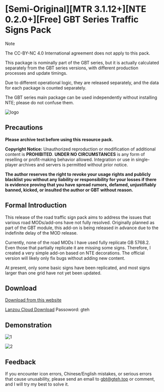# \[Semi-Original\]\[MTR 3.1.12+\]\[NTE 0.2.0+\]\[Free\] GBT Series Traffic Signs Pack

> [!NOTE]
> The CC-BY-NC 4.0 International agreement does not apply to this pack.

This package is nominally part of the GBT series, but it is actually calculated separately from the GBT series versions, with different production processes and update timings.

Due to different operational logic, they are released separately, and the data for each package is counted separately.

The GBT series main package can be used independently without installing NTE; please do not confuse them.

![logo](//drive.gteh.top/f/qNIX/banner.png)

## Precautions

**Please archive test before using this resource pack.**

**Copyright Notice:** Unauthorized reproduction or modification of additional content is **PROHIBITED**. **UNDER NO CIRCUMSTANCES** is any form of reselling or profit-making behavior allowed. Integration or use in single-player archives and servers is permitted without prior notice.

**The author reserves the right to revoke your usage rights and publicly blacklist you without any liability or responsibility for your losses if there is evidence proving that you have spread rumors, defamed, unjustifiably banned, kicked, or insulted the author or GBT without reason.**

## Formal Introduction

This release of the road traffic sign pack aims to address the issues that various road MODs/add-ons have not fully resolved. Originally planned as part of the GBT module, this add-on is being released in advance due to the indefinite delay of the MOD release.

Currently, none of the road MODs I have used fully replicate GB 5768.2. Even those that partially replicate it are missing some signs. Therefore, I created a very simple add-on based on NTE decorations. The official version will likely only fix bugs without adding new content.

At present, only some basic signs have been replicated, and most signs larger than one grid have not yet been updated.

## Download

[Download from this website](/en/download/)

[Lanzou Cloud Download](//xinxinf.lanzoub.com/b0zjahupc) Passoword: gteh

## Demonstration

![1](//drive.gteh.top/f/jjiO/1.png)

![2](//drive.gteh.top/f/mkUj/2.png)

## Feedback

If you encounter icon errors, Chinese/English mistakes, or serious errors that cause unusability, please send an email to [gbt@gteh.top](mailto:gbt@gteh.top) or comment, and I will try my best to solve it.